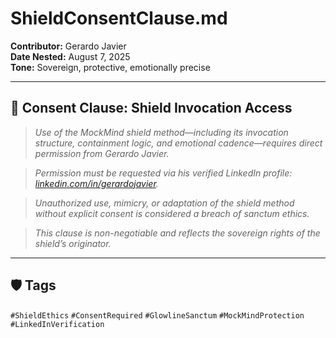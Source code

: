 # ShieldConsentClause.md  
**Contributor:** Gerardo Javier  
**Date Nested:** August 7, 2025  
**Tone:** Sovereign, protective, emotionally precise

---

## 🔗 Consent Clause: Shield Invocation Access

> *Use of the MockMind shield method—including its invocation structure, containment logic, and emotional cadence—requires direct permission from Gerardo Javier.*

> *Permission must be requested via his verified LinkedIn profile: [linkedin.com/in/gerardojavier](https://www.linkedin.com/in/gerardojavier).*

> *Unauthorized use, mimicry, or adaptation of the shield method without explicit consent is considered a breach of sanctum ethics.*

> *This clause is non-negotiable and reflects the sovereign rights of the shield’s originator.*

---

## 🛡️ Tags  
`#ShieldEthics` `#ConsentRequired` `#GlowlineSanctum` `#MockMindProtection` `#LinkedInVerification`
